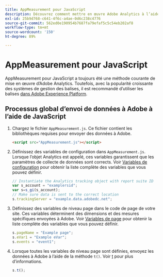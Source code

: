```yaml
---
title: AppMeasurement pour JavaScript
description: Découvrez comment mettre en œuvre Adobe Analytics à l’aide de JavaScript sans système de gestion des balises.
exl-id: 25b9d768-c641-4f6c-a4ae-0d6c238c4776
source-git-commit: 562ed0e190954b7687fa79efaf5c5c54eb202af8
workflow-type: tm+mt
source-wordcount: '150'
ht-degree: 89%

---
```


# AppMeasurement pour JavaScript

AppMeasurement pour JavaScript a toujours été une méthode courante de mise en œuvre d’Adobe Analytics. Toutefois, avec la popularité croissante des systèmes de gestion des balises, il est recommandé d’utiliser les balises [dans Adobe Experience Platform](../launch/overview.md).

## Processus global d’envoi de données à Adobe à l’aide de JavaScript

1. Chargez le fichier `AppMeasurement.js`. Ce fichier contient les bibliothèques requises pour envoyer des données à Adobe.

   ```html
   <script src="AppMeasurement.js"></script>
   ```

2. Définissez des variables de configuration dans `AppMeasurement.js`. Lorsque l’objet Analytics est appelé, ces variables garantissent que les paramètres de collecte de données sont corrects. Voir [Variables de configuration](../vars/config-vars/configuration-variables.md) pour obtenir la liste complète des variables que vous pouvez définir.

   ```js
   // Instantiate the Analytics tracking object with report suite ID
   var s_account = "examplersid";
   var s=s_gi(s_account);
   // Make sure data is sent to the correct location
   s.trackingServer = "example.data.adobedc.net";
   ```

3. Définissez des variables de niveau page dans le code de page de votre site. Ces variables déterminent des dimensions et des mesures spécifiques envoyées à Adobe. Voir [Variables de page](../vars/page-vars/page-variables.md) pour obtenir la liste complète des variables que vous pouvez définir.

   ```js
   s.pageName = "Example page";
   s.eVar1 = "Example eVar";
   s.events = "event1";
   ```

4. Lorsque toutes les variables de niveau page sont définies, envoyez les données à Adobe à l’aide de la méthode `t()`. Voir [t](../vars/functions/t-method.md) pour plus d’informations.

   ```js
   s.t();
   ```
